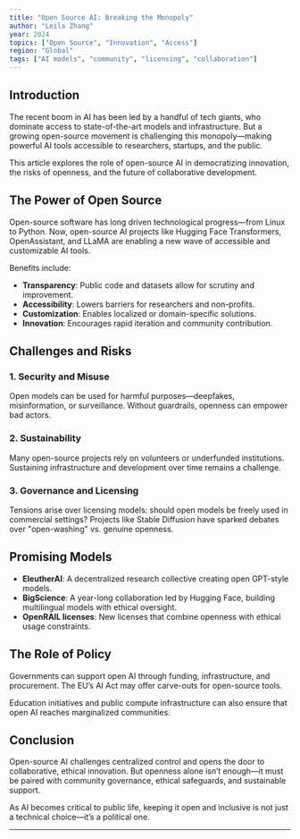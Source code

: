 ```yaml
---
title: "Open Source AI: Breaking the Monopoly"
author: "Leila Zhang"
year: 2024
topics: ["Open Source", "Innovation", "Access"]
region: "Global"
tags: ["AI models", "community", "licensing", "collaboration"]
---
```


## Introduction

The recent boom in AI has been led by a handful of tech giants, who dominate access to state-of-the-art models and infrastructure. But a growing open-source movement is challenging this monopoly—making powerful AI tools accessible to researchers, startups, and the public.

This article explores the role of open-source AI in democratizing innovation, the risks of openness, and the future of collaborative development.

## The Power of Open Source

Open-source software has long driven technological progress—from Linux to Python. Now, open-source AI projects like Hugging Face Transformers, OpenAssistant, and LLaMA are enabling a new wave of accessible and customizable AI tools.

Benefits include:

- **Transparency**: Public code and datasets allow for scrutiny and improvement.
- **Accessibility**: Lowers barriers for researchers and non-profits.
- **Customization**: Enables localized or domain-specific solutions.
- **Innovation**: Encourages rapid iteration and community contribution.

## Challenges and Risks

### 1. **Security and Misuse**

Open models can be used for harmful purposes—deepfakes, misinformation, or surveillance. Without guardrails, openness can empower bad actors.

### 2. **Sustainability**

Many open-source projects rely on volunteers or underfunded institutions. Sustaining infrastructure and development over time remains a challenge.

### 3. **Governance and Licensing**

Tensions arise over licensing models: should open models be freely used in commercial settings? Projects like Stable Diffusion have sparked debates over "open-washing" vs. genuine openness.

## Promising Models

- **EleutherAI**: A decentralized research collective creating open GPT-style models.
- **BigScience**: A year-long collaboration led by Hugging Face, building multilingual models with ethical oversight.
- **OpenRAIL licenses**: New licenses that combine openness with ethical usage constraints.

## The Role of Policy

Governments can support open AI through funding, infrastructure, and procurement. The EU’s AI Act may offer carve-outs for open-source tools.

Education initiatives and public compute infrastructure can also ensure that open AI reaches marginalized communities.

## Conclusion

Open-source AI challenges centralized control and opens the door to collaborative, ethical innovation. But openness alone isn’t enough—it must be paired with community governance, ethical safeguards, and sustainable support.

As AI becomes critical to public life, keeping it open and inclusive is not just a technical choice—it’s a political one.

---